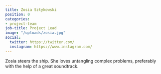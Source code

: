 ```yaml
---
title: Zosia Sztykowski
position: 0
categories:
- project-team
job-title: Project Lead
image: "/uploads/zosia.jpg"
social:
  twitter: https://twitter.com/
  instagram: https://www.instagram.com/
---
```


Zosia steers the ship. She loves untangling complex problems, preferably with the help of a great soundtrack.